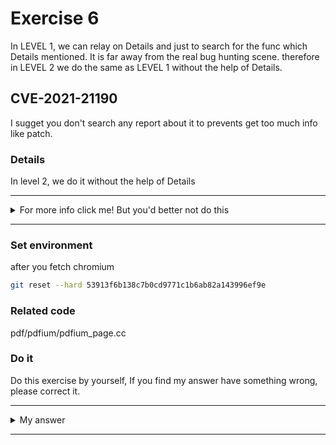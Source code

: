 # Exercise 6

In LEVEL 1, we can relay on Details and just to search for the func which Details mentioned. It is far away from the real bug hunting scene. therefore in LEVEL 2 we do the same as LEVEL 1 without the help of Details.

## CVE-2021-21190
I sugget you don't search any report about it to prevents get too much info like patch.


### Details

In level 2, we do it without the help of Details


---------

<details>
  <summary>For more info click me! But you'd better not do this</summary>

  https://bugs.chromium.org/p/chromium/issues/detail?id=1166091

</details>

--------

### Set environment

after you fetch chromium
```sh
git reset --hard 53913f6b138c7b0cd9771c1b6ab82a143996ef9e
```

### Related code
pdf/pdfium/pdfium_page.cc


### Do it
Do this exercise by yourself, If you find my answer have something wrong, please correct it.


---------

<details>
  <summary>My answer</summary>

  ```c++
// Function: FPDF_PageToDevice
//          Convert the page coordinates of a point to screen coordinates.
// Parameters:
//          page        -   Handle to the page. Returned by FPDF_LoadPage.
//          start_x     -   Left pixel position of the display area in
//                          device coordinates.
//          start_y     -   Top pixel position of the display area in device
//                          coordinates.
//          size_x      -   Horizontal size (in pixels) for displaying the page.
//          size_y      -   Vertical size (in pixels) for displaying the page.
//          rotate      -   Page orientation:
//                            0 (normal)
//                            1 (rotated 90 degrees clockwise)
//                            2 (rotated 180 degrees)
//                            3 (rotated 90 degrees counter-clockwise)
//          page_x      -   X value in page coordinates.
//          page_y      -   Y value in page coordinate.
//          device_x    -   A pointer to an integer receiving the result X
//                          value in device coordinates.
//          device_y    -   A pointer to an integer receiving the result Y
//                          value in device coordinates.
// Return value:
//          Returns true if the conversion succeeds, and |device_x| and
//          |device_y| successfully receives the converted coordinates.
// Comments:
//          See comments for FPDF_DeviceToPage().
FPDF_EXPORT FPDF_BOOL FPDF_CALLCONV FPDF_PageToDevice(FPDF_PAGE page,
                                                      int start_x,
                                                      int start_y,
                                                      int size_x,
                                                      int size_y,
                                                      int rotate,
                                                      double page_x,
                                                      double page_y,
                                                      int* device_x,
                                                      int* device_y) {
  if (!page || !device_x || !device_y)
    return false;

  IPDF_Page* pPage = IPDFPageFromFPDFPage(page);
  const FX_RECT rect(start_x, start_y, start_x + size_x, start_y + size_y);
  CFX_PointF page_point(static_cast<float>(page_x), static_cast<float>(page_y));
  absl::optional<CFX_PointF> pos =
      pPage->PageToDevice(rect, rotate, page_point);
  if (!pos.has_value())
    return false;

  *device_x = FXSYS_roundf(pos->x);
  *device_y = FXSYS_roundf(pos->y);
  return true;
}
  ```
  This cve reward 500, but the same issue exists in many places.

  ```c++
gfx::Rect PDFiumPage::PageToScreen(const gfx::Point& page_point,
                                   double zoom,
                                   double left,
                                   double top,
                                   double right,
                                   double bottom,
                                   PageOrientation orientation) const {
  if (!available_)
    return gfx::Rect();
 [ ... ]
  FPDF_BOOL ret = FPDF_PageToDevice(
      page(), static_cast<int>(start_x), static_cast<int>(start_y),
      static_cast<int>(ceil(size_x)), static_cast<int>(ceil(size_y)),
      ToPDFiumRotation(orientation), left, top, &new_left, &new_top);
  DCHECK(ret);
  ret = FPDF_PageToDevice(
      page(), static_cast<int>(start_x), static_cast<int>(start_y),
      static_cast<int>(ceil(size_x)), static_cast<int>(ceil(size_y)),
      ToPDFiumRotation(orientation), right, bottom, &new_right, &new_bottom);
  DCHECK(ret);     [1]
  [ ... ]
    }
  ```
  [1] `FPDF_PageToDevice` return false if `pos` memory uninitialized.

  > DCHECK() here isn't sufficient to prevent the use of uninitialized
  > memory should this someday return false.

  The purpose of using this cve is to remind everyone that if the return value means important, we must CHECK it not just DCHECK. For example, if there is func check whether the `var` has been initialize, return true or false. But we DCHECK the return value, it cause that if the `var` is uninitialized, we cann't prevent to use it in release build.

</details>

--------
